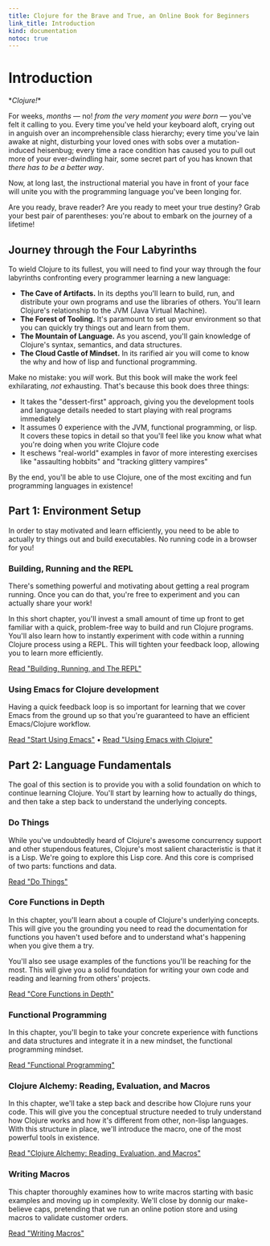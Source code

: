 ```yaml
---
title: Clojure for the Brave and True, an Online Book for Beginners
link_title: Introduction
kind: documentation
notoc: true
---
```


# Introduction

\**Clojure!*\*

For weeks, *months* &mdash; no! *from the very moment you were born*
&mdash; you've felt it calling to you. Every time you've held your
keyboard aloft, crying out in anguish over an incomprehensible class
hierarchy; every time you've lain awake at night, disturbing your
loved ones with sobs over a mutation-induced heisenbug; every time a
race condition has caused you to pull out more of your ever-dwindling
hair, some secret part of you has known that *there has to be a better
way*.

Now, at long last, the instructional material you have in front of
your face will unite you with the programming language you've been
longing for.

Are you ready, brave reader? Are you ready to meet your true destiny?
Grab your best pair of parentheses: you're about to embark on the
journey of a lifetime!

## Journey through the Four Labyrinths

To wield Clojure to its fullest, you will need to find your way
through the four labyrinths confronting every programmer learning a
new language:

- **The Cave of Artifacts.** In its depths you'll learn to build, run,
  and distribute your own programs and use the libraries of others.
  You'll learn Clojure's relationship to the JVM (Java Virtual
  Machine).
- **The Forest of Tooling.** It's paramount to set up your environment
  so that you can quickly try things out and learn from them.
- **The Mountain of Language.** As you ascend, you'll gain knowledge
  of Clojure's syntax, semantics, and data structures.
- **The Cloud Castle of Mindset.** In its rarified air you will come
  to know the why and how of lisp and functional programming.

Make no mistake: you *will* work. But this book will make the work
feel exhilarating, *not* exhausting. That's because this book does
three things:

- It takes the "dessert-first" approach, giving you the development
  tools and language details needed to start playing with real
  programs immediately
- It assumes 0 experience with the JVM, functional programming, or
  lisp. It covers these topics in detail so that you'll feel like you
  know what what you're doing when you write Clojure code
- It eschews "real-world" examples in favor of more interesting
  exercises like "assaulting hobbits" and "tracking glittery vampires"

By the end, you'll be able to use Clojure, one of the most exciting
and fun programming languages in existence!

## Part 1: Environment Setup

In order to stay motivated and learn efficiently, you need to be able
to actually try things out and build executables. No running code in a
browser for you!

### Building, Running and the REPL

There's something powerful and motivating about getting a real program
running. Once you can do that, you're free to experiment and you can
actually share your work!

In this short chapter, you'll invest a small amount of time up front
to get familiar with a quick, problem-free way to build and run
Clojure programs. You'll also learn how to instantly experiment with
code within a running Clojure process using a REPL. This will tighten
your feedback loop, allowing you to learn more efficiently.

[Read "Building, Running, and The REPL"](/getting-started/)

### Using Emacs for Clojure development

Having a quick feedback loop is so important for learning that we
cover Emacs from the ground up so that you're guaranteed to have an
efficient Emacs/Clojure workflow.

[Read "Start Using Emacs"](/basic-emacs/)
&bull;
[Read "Using Emacs with Clojure"](/using-emacs-with-clojure/)

## Part 2: Language Fundamentals

The goal of this section is to provide you with a solid foundation on
which to continue learning Clojure. You'll start by learning how to
actually do things, and then take a step back to understand the
underlying concepts.

### Do Things

While you've undoubtedly heard of Clojure's awesome concurrency
support and other stupendous features, Clojure's most salient
characteristic is that it is a Lisp. We're going to explore this Lisp
core. And this core is comprised of two parts: functions and data.

[Read "Do Things"](/do-things/)

### Core Functions in Depth

In this chapter, you'll learn about a couple of Clojure's underlying
concepts. This will give you the grounding you need to read the
documentation for functions you haven't used before and to understand
what's happening when you give them a try.

You'll also see usage examples of the functions you'll be reaching for
the most. This will give you a solid foundation for writing your own
code and reading and learning from others' projects.

[Read "Core Functions in Depth"](/core-functions-in-depth/)

### Functional Programming

In this chapter, you'll begin to take your concrete experience with
functions and data structures and integrate it in a new mindset, the
functional programming mindset.

[Read "Functional Programming"](/functional-programming/)

### Clojure Alchemy: Reading, Evaluation, and Macros

In this chapter, we'll take a step back and describe how Clojure runs
your code. This will give you the conceptual structure needed to truly
understand how Clojure works and how it's different from other,
non-lisp languages. With this structure in place, we'll introduce the
macro, one of the most powerful tools in existence.

[Read "Clojure Alchemy: Reading, Evaluation, and Macros"](/read-and-eval/)

### Writing Macros

This chapter thoroughly examines how to write macros starting with
basic examples and moving up in complexity. We'll close by donnig our
make-believe caps, pretending that we run an online potion store and
using macros to validate customer orders.

[Read "Writing Macros"](/writing-macros/)
